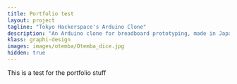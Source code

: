 ```yaml
---
title: Portfolio test
layout: project
tagline: "Tokyo Hackerspace's Arduino Clone"
description: "An Arduino clone for breadboard prototyping, made in Japan."
klass: graphi-design
images: images/otemba/Otemba_dice.jpg
hidden: true
---
```


This is a test for the portfolio stuff
